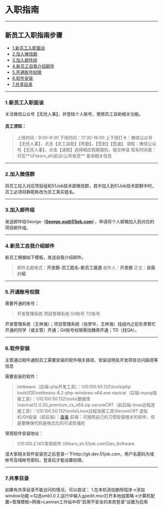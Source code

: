 # 入职指南

---

## 新员工入职指南步骤

* [1.新员工入职面谈](#1)
* [2.加入微信群](#2)
* [3.加入邮件组](#3)
* [4.新员工自我介绍邮件](#4)
* [5.开通账号权限](#5)
* [6.软件安装](#6)
* [7.共享目录](#7)

---

### <div id="1">1.新员工入职面谈</div>

关注微信公众号【无忧人事】，并登陆个人账号，使用员工自助相关功能。

#### 员工须知：

>上班时间：9:00-9:30
下班时间：17:30-18:00
上下班打卡：微信公众号【无忧人事】，点击【员工自助】【考勤】，【签到】【签退】
请假：微信公众号【无忧人事】，点击【请假】选择相应假期类别，提交申请
班车时间表：可在**\\\\Filesrv_sh\\前台\\公共信息** 查询相关信息

---

### <div id="2">2.加入微信群</div>

将员工拉入对应项目组和51Job技术部微信群，其中加入到51Job技术部群中时，员工必须将群昵称改为员工真实姓名。

---

### <div id="3">3.加入邮件组</div>

发送邮件给George（**George.xu@51job.com**），申请将个人邮箱加入到对应的项目邮件组。

---

### <div id="4">4.新员工自我介绍邮件</div>

新员工根据如下模板，发送自我介绍邮件。
>邮件主题格式：**开发部-员工姓名-新员工报道**
收件人：**开发部**
正文：**自我介绍**


---

### <div id="5">5.开通账号权限</div>

需要开通的账号：
>开发管理系统
项目管理系统
Git账号
TD账号

开发管理系统（王林海）；项目管理系统（张梦华，王林海）找组内之前负责帮忙开通的同学（或主管）开通；Git账号权限需找魏倩开通；TD（找QA）。

---

### <div id="6">6.软件安装</div>

主管通过邮件通知员工需要安装的软件相关路径、安装说明及开发项目访问路径等信息

需要安装的软件：
>netbeans（后端-php开发工具）：\\\\10.100.50.132\\tools\\php tools\\IDE\\netbeans-8.2-php-windows-x64.exe
navicat（后端-mysql连接工具）：\\\\10.100.50.132\\tools\\数据库\\navicat12.0.20_premium_cs_x64.zip
secureCRT（前后端-linux远程连接工具）：\\\\10.100.50.132\\tools\\Linux远程连接工具\\SecureCRT
虚拟机/Git安装（前后端）：<a target="_blank" href="http://note.youdao.com/s/EIvEaJfA">查看</a>
前端：可按照自己的习惯安装相关的软件，但是要确保代码是格式化的可读性强的

常用软件安装地址：
>\\\\10.100.2.141\\常用软件
\\\\filesrv_sh.51job.com\\Dev_Software

请大家相关软件安装完之后登录一下http://git.dev.51job.com，用户名密码为域帐号及域帐号密码，登录后才能设置权限。

---

### <div id="7">7.共享目录</div>

如果有共享目录不能访问的情况，可以尝试：
1.在本机添加删除程序->添加window功能->勾选smb1.0
2.运行中输入gpedit.msc打开本地组策略->计算机配置>管理模板>网络>Lanman工作站中将“启用不安全的来宾登录”设置为启用